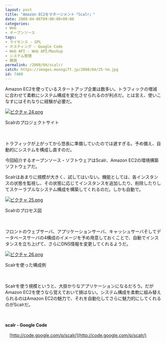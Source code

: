 ```yaml
---
layout: post
title: "Amazon EC2をマネージメント「Scalr」"
date: 2008-04-06T09:00:00+09:00
categories:
- Web
- オープンソース
tags: 
- ライセンス - GPL
- ホスティング - Google Code
- Web API - Web API/Mashup
- システム管理
- 開発
permalink: /2008/04/scalr/
catch: https://images.moongift.jp/2008/04/25-tm.jpg
id: 7400
---
```

Amazon EC2を使っているスタートアップ企業は数多い。トラフィックの増減に合わせて柔軟にシステム構成を変化させられるのが利点だ。とは言え、使いこなすにはそれなりに経験が必要だ。

  

[![ピクチャ 24.png](https://images.moongift.jp/2008/04/24-tm.jpg)](https://images.moongift.jp/2008/04/24.jpg)  
  
Scalrのプロジェクトサイト

  

　

  

トラフィックが上がってから悠長に準備していたのでは遅すぎる。予め備え、自動的にシステムを構成し直すのだ。

  

今回紹介するオープンソース・ソフトウェアはScalr、Amazon EC2の環境構築ソフトウェアだ。

  
  
<!--more-->  

Scalrはあまりに規模が大きく、試してはいない。機能としては、各インスタンスの状態を監視し、その状態に応じてインスタンスを追加したり、削除したりしてスケーラブルなシステム構成を構築してくれるのだ。しかも自動で。

  

[![ピクチャ 25.png](https://images.moongift.jp/2008/04/25-tm.jpg)](https://images.moongift.jp/2008/04/25.jpg)  
  
Scalrのプロセス図

  

　

  

フロントのウェブサーバ、アプリケーションサーバ、キャッシュサーバそしてデータベースサーバの4構成のイメージを予め用意しておくことで、自動でインスタンスを立ち上げて、さらにDNS情報を変更してくれるようだ。

  

[![ピクチャ 26.png](https://images.moongift.jp/2008/04/26-tm.jpg)](https://images.moongift.jp/2008/04/26.jpg)  
  
Scalrを使った構成例

  

　

  

Scalrを使う規模というと、大掛かりなアプリケーションになるだろう。だがAmazon EC2を使うなら覚えておいて損はない。システム構成を柔軟に組み替えられるのはAmazon EC2の魅力で、それを自動化してさらに魅力的にしてくれるのがScalrだ。

  

　

  

**scalr - Google Code**  
  
　[http://code.google.com/p/scalr/](http://code.google.com/p/scalr/)

  
